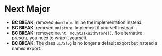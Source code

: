 Next Major
==========

* **BC BREAK**: removed `dom/form`. Inline the implementation instead.
* **BC BREAK**: removed `unistore`. Implement it yourself instead.
* **BC BREAK**: removed `mount::mountJsxWithStore()`. No alternative present, you need to wrap it yourself.
* **BC BREAK**: The class `ui/Slug` is no longer a default export but instead a named export.
